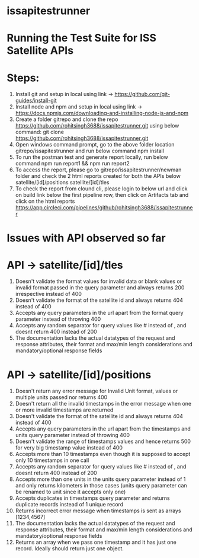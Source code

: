 # issapitestrunner

# Running the Test Suite for ISS Satellite APIs

# Steps:
1. Install git and setup in local using link -> https://github.com/git-guides/install-git
2. Install node and npm and setup in local using link -> https://docs.npmjs.com/downloading-and-installing-node-js-and-npm
3. Create a folder gitrepo and clone the repo https://github.com/rohitsingh3688/issapitestrunner.git using below command:
    git clone https://github.com/rohitsingh3688/issapitestrunner.git
4. Open windows command prompt, go to the above folder location gitrepo/issapitestrunner and run below command
    npm install
5. To run the postman test and generate report locally, run below command
    npm run report1 && npm run report2
6. To access the report, please go to gitrepo/issapitestrunner/newman folder and check the 2 html reports created for both the APIs below
   satellite/[id]/positions
   satellite/[id]/tles
7. To check the report from clound cli, please login to below url and click on build link below the first pipeline row, then click on Artifacts tab and click on the html          reports
   https://app.circleci.com/pipelines/github/rohitsingh3688/issapitestrunner
   
# Issues with API observed so far

# API -> satellite/[id]/tles
1. Doesn't validate the format values for invalid data or blank values or invalid format passed in the query parameter and always returns 200 irrespective instead of 400
2. Doesn't validate the format of the satellite id and always returns 404 instead of 400
3. Accepts any query parameters in the url apart from the format query parameter instead of throwing 400
4. Accepts any random separator for query values like # instead of , and doesnt return 400 instead of 200
5. The documentation lacks the actual datatypes of the request and response attributes, their format and max/min length considerations and mandatory/optional response fields
    
# API -> satellite/[id]/positions
1. Doesn't return any error message for Invalid Unit format, values or multiple units passed nor returns 400
2. Doesn't return all the invalid timestamps in the error message when one or more invalid timestamps are returned
3. Doesn't validate the format of the satellite id and always returns 404 instead of 400
4. Accepts any query parameters in the url apart from the timestamps and units query parameter instead of throwing 400
5. Doesn't validate the range of timestamps values and hence returns 500 for very big timestamp value instead of 400
6. Accepts more than 10 timestamps even though it is supposed to accept only 10 timestamps in one call
7. Accepts any random separator for query values like # instead of , and doesnt return 400 instead of 200
8. Accepts more than one units in the units query parameter instead of 1 and only returns kilometers in those cases (units query parameter can be renamed to unit since it        accepts only one)
10. Accepts duplicates in timestamps query parameter and returns duplicate records instead of 1 unique record
11. Returns incorrect error message when timestamps is sent as arrays [1234,4567]
12. The documentation lacks the actual datatypes of the request and response attributes, their format and max/min length considerations and mandatory/optional response fields
13. Returns an array when we pass one timestamp and it has just one record. Ideally should return just one object.
   


